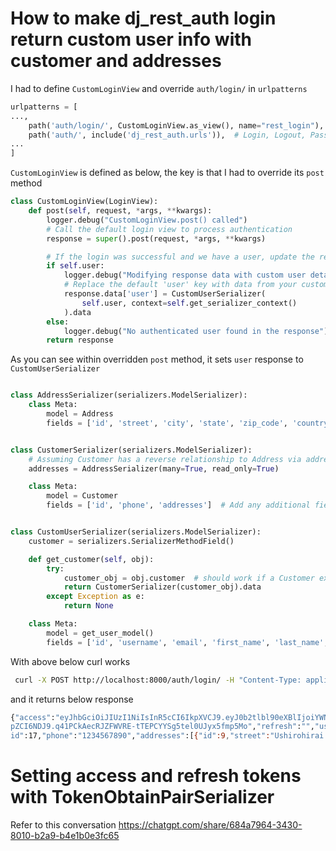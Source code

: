 # How to make dj_rest_auth login return custom user info with customer and addresses

I had to define ```CustomLoginView``` and override ```auth/login/``` in ```urlpatterns```

```python
urlpatterns = [
...,
    path('auth/login/', CustomLoginView.as_view(), name="rest_login"),
    path('auth/', include('dj_rest_auth.urls')),  # Login, Logout, Password Reset
...
]
```

```CustomLoginView``` is defined as below, the key is that I had to override its ```post``` method

```python
class CustomLoginView(LoginView):
    def post(self, request, *args, **kwargs):
        logger.debug("CustomLoginView.post() called")
        # Call the default login view to process authentication
        response = super().post(request, *args, **kwargs)

        # If the login was successful and we have a user, update the response data
        if self.user:
            logger.debug("Modifying response data with custom user details")
            # Replace the default 'user' key with data from your custom serializer
            response.data['user'] = CustomUserSerializer(
                self.user, context=self.get_serializer_context()
            ).data
        else:
            logger.debug("No authenticated user found in the response")
        return response
```

As you can see within overridden ```post``` method, it sets ```user``` response to ```CustomUserSerializer```


```python

class AddressSerializer(serializers.ModelSerializer):
    class Meta:
        model = Address
        fields = ['id', 'street', 'city', 'state', 'zip_code', 'country', 'is_default']


class CustomerSerializer(serializers.ModelSerializer):
    # Assuming Customer has a reverse relationship to Address via address_set.
    addresses = AddressSerializer(many=True, read_only=True)

    class Meta:
        model = Customer
        fields = ['id', 'phone', 'addresses']  # Add any additional fields from Customer


class CustomUserSerializer(serializers.ModelSerializer):
    customer = serializers.SerializerMethodField()

    def get_customer(self, obj):
        try:
            customer_obj = obj.customer  # should work if a Customer exists
            return CustomerSerializer(customer_obj).data
        except Exception as e:
            return None

    class Meta:
        model = get_user_model()
        fields = ['id', 'username', 'email', 'first_name', 'last_name', 'customer']
```

With above below curl works

```bash
 curl -X POST http://localhost:8000/auth/login/ -H "Content-Type: application/json"      -d '{"email": "naira@mail.com", "password": "kichk!nasir"}'
```

and it returns below response

```bash
{"access":"eyJhbGciOiJIUzI1NiIsInR5cCI6IkpXVCJ9.eyJ0b2tlbl90eXBlIjoiYWNjZXNzIiwiZXhwIjoxNzM5MjY5MjU5LCJpYXQiOjE3MzkyNjg5NTksImp0aSI6IjhmOTJlZGQxZjViZTQ5ZDU5ZDMyMDJmMjI3NmM2YzBmIiwidXNlcl9
pZCI6NDJ9.q41PCkAecRJZFWVRE-tTEPCYYSg5tel0UJyx5fmp5Mo","refresh":"","user":{"id":42,"username":"naira","email":"naira@mail.com","first_name":"Naira","last_name":"Amrulloeva","customer":{"
id":17,"phone":"1234567890","addresses":[{"id":9,"street":"Ushirohirai 170 ban 315 goshitu","city":"Nagareyama","state":"Chiba","zip_code":"270-0151","country":"Japan","is_default":true}]}}}
```

# Setting access and refresh tokens with TokenObtainPairSerializer

Refer to this conversation https://chatgpt.com/share/684a7964-3430-8010-b2a9-b4e1b0e3fc65